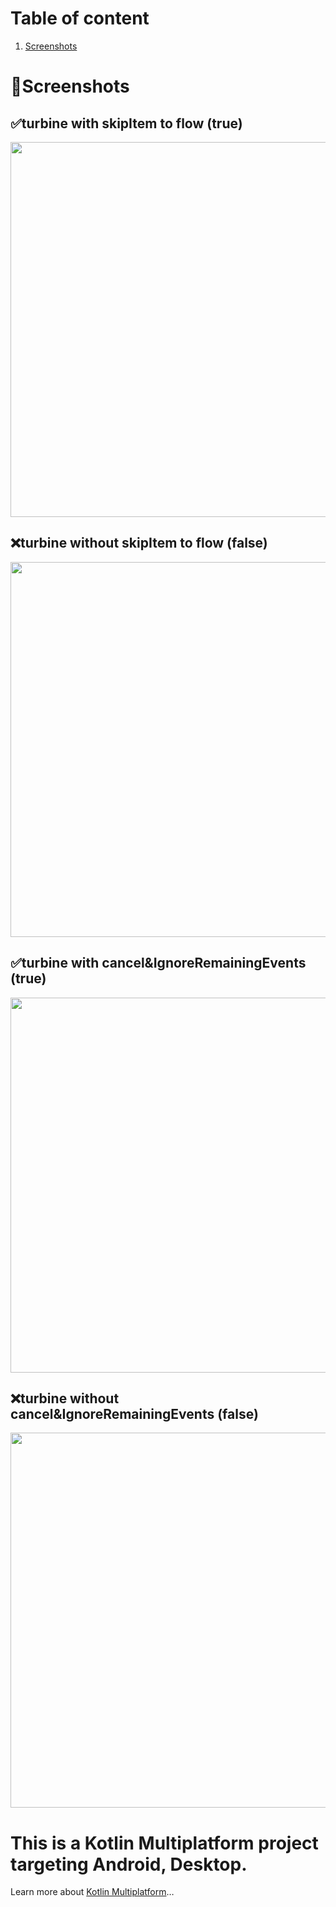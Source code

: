 # Table of content
1. [Screenshots](#screenshots)


# 📸Screenshots
## ✅turbine with skipItem to flow (true)
<img src = "https://github.com/user-attachments/assets/4c7e2d9c-bf9c-4ada-8e3f-4f3414c7ecae" width = "800" height = "600">

## ❌turbine without skipItem to flow (false)
<img src = "https://github.com/user-attachments/assets/4782f79e-a44f-41e4-b3df-475ae56b1b90" width = "800" height = "600">

## ✅turbine with cancel&IgnoreRemainingEvents (true)
<img src = "https://github.com/user-attachments/assets/c6320903-b660-4eed-a8a9-89a2fb7f0705" width = "800" height = "600">

## ❌turbine without cancel&IgnoreRemainingEvents (false)
<img src = "https://github.com/user-attachments/assets/08ffcf39-8b3d-4d7a-b8dd-cb4c8870727b" width = "800" height = "600">

# This is a Kotlin Multiplatform project targeting Android, Desktop.
Learn more about [Kotlin Multiplatform](https://www.jetbrains.com/help/kotlin-multiplatform-dev/get-started.html)…
